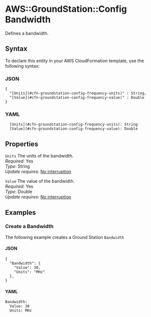 # AWS::GroundStation::Config Bandwidth<a name="aws-properties-groundstation-config-bandwidth"></a>

 Defines a bandwidth\. 

## Syntax<a name="aws-properties-groundstation-config-bandwidth-syntax"></a>

To declare this entity in your AWS CloudFormation template, use the following syntax:

### JSON<a name="aws-properties-groundstation-config-bandwidth-syntax.json"></a>

```
{
  "[Units](#cfn-groundstation-config-frequency-units)" : String,
  "[Value](#cfn-groundstation-config-frequency-value)" : Double
}
```

### YAML<a name="aws-properties-groundstation-config-bandwidth-syntax.yaml"></a>

```
  [Units](#cfn-groundstation-config-frequency-units): String
  [Value](#cfn-groundstation-config-frequency-value): Double
```

## Properties<a name="aws-properties-groundstation-config-bandwidth-properties"></a>

`Units`  <a name="cfn-groundstation-config-frequency-units"></a>
 The units of the bandwidth\.   
*Required*: Yes  
*Type*: String  
*Update requires*: [No interruption](https://docs.aws.amazon.com/AWSCloudFormation/latest/UserGuide/using-cfn-updating-stacks-update-behaviors.html#update-no-interrupt)

`Value`  <a name="cfn-groundstation-config-frequency-value"></a>
 The value of the bandwidth\.   
*Required*: Yes  
*Type*: Double  
*Update requires*: [No interruption](https://docs.aws.amazon.com/AWSCloudFormation/latest/UserGuide/using-cfn-updating-stacks-update-behaviors.html#update-no-interrupt)

## Examples<a name="aws-properties-groundstation-config-bandwidth--examples"></a>

### Create a Bandwidth<a name="aws-properties-groundstation-config-bandwidth--examples--Create_a_Bandwidth"></a>

The following example creates a Ground Station `Bandwidth`

#### JSON<a name="aws-properties-groundstation-config-bandwidth--examples--Create_a_Bandwidth--json"></a>

```
{
  "Bandwidth": {
    "Value": 30,
    "Units": "MHz"
  },
}
```

#### YAML<a name="aws-properties-groundstation-config-bandwidth--examples--Create_a_Bandwidth--yaml"></a>

```
Bandwidth:
  Value: 30
  Units: MHz
```